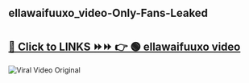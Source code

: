 
 ## ellawaifuuxo_video-Only-Fans-Leaked

# <h2><a href="https://clipsfans.com/ellawaifuuxo_video&ref=git">🔗 Click to LINKS ⏩⏩ 👉 🟢 ellawaifuuxo video </a></h2>

<a href="https://clipsfans.com/ellawaifuuxo_video&ref=git" rel="nofollow" data-target="animated-image.originalLink"><img src="https://i.ibb.co.com/xMMVF88/686577567.gif" alt="Viral Video Original" style="max-width: 100%; display: inline-block;" data-target="animated-image.originalImage"></a>
